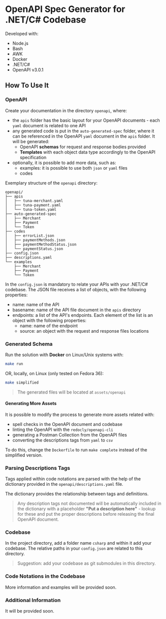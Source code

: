 # OpenAPI Spec Generator for .NET/C# Codebase

Developed with:

- Node.js
- Bash
- AWK
- Docker
- .NET/C#
- OpenAPI v3.0.1

## How To Use It

### OpenAPI

Create your documentation in the directory `openapi`, where:

- the `apis` folder has the basic layout for your OpenAPI documents - each `yaml` document is related to one API
- any generated code is put in the `auto-generated-spec` folder, where it can be referenced in the OpenAPI  `yaml` document in the `apis` folder. It will be generated:
  - OpenAPI **schemas** for request and response bodies provided
  - **Templates** with each object data type accordingly to the OpenAPI specification
- optionally, it is possible to add more data, such as:
  - examples: it is possible to use both `json` or `yaml` files
  - codes

Exemplary structure of the `openapi` directory:

```
openapi/
├── apis
│   ├── tuna-merchant.yaml
│   ├── tuna-payment.yaml
│   └── tuna-token.yaml
├── auto-generated-spec
│   ├── Merchant
│   ├── Payment
│   └── Token
├── codes
│   ├── errorList.json
│   ├── paymentMethods.json
│   ├── paymentMethodStatus.json
│   └── paymentStatus.json
├── config.json
├── descriptions.yaml
└── examples
    ├── Merchant
    ├── Payment
    └── Token
```

In the `config.json` is mandatory to relate your APIs with your .NET/C# codebase. The JSON file receives a list of objects, with the following properties:

- name: name of the API
- basename: name of the API file document in the `apis` directory
- endpoints: a list of the API's endpoints. Each element of the list is an object with the following properties:
  - name: name of the endpoint
  - source: an object with the request and response files locations

### Generated Schema

Run the solution with **Docker** on Linux/Unix systems with:

```bash
make run
```

OR, locally, on Linux (only tested on Fedora 36):

```bash
make simplified
```

> The generated files will be located at `assets/openapi`

#### Generating More Assets

It is possible to modify the process to generate more assets related with:

- spell checks in the OpenAPI document and codebase
- linting the OpenAPI with the `redocly/openapi-cli`
- generating a Postman Collection from the OpenAPI files
- converting the descriptions tags from `yaml` to `csv`

To do this, change the `Dockerfile` to run `make complete` instead of the simplified version.

### Parsing Descriptions Tags

Tags applied within code notations are parsed with the help of the dictionary provided in the `openapi/descriptions.yaml` file.

The dictionary provides the relationship between tags and definitions.

> Any description tags not documented will be automatically included in the dictionary with a placeholder **"Put a description here"** - lookup for these and put the proper descriptions before releasing the final OpenAPI document.

### Codebase

In the project directory, add a folder name `csharp` and within it add your codebase. The relative paths in your `config.json` are related to this directory.

> Suggestion: add your codebase as git submodules in this directory.

### Code Notations in the Codebase

More information and examples will be provided soon.

### Additional Information

It will be provided soon.
